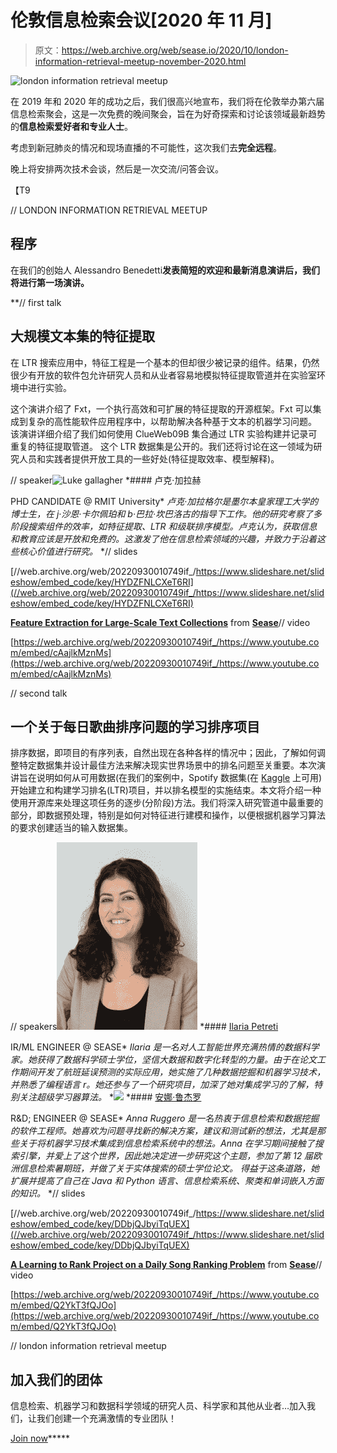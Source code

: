 # 伦敦信息检索会议[2020 年 11 月]

> 原文：<https://web.archive.org/web/sease.io/2020/10/london-information-retrieval-meetup-november-2020.html>

![london information retrieval meetup](img/8be7ee1a2bf81a4f9fdaaaa6d3543789.png)

在 2019 年和 2020 年的成功之后，我们很高兴地宣布，我们将在伦敦举办第六届信息检索聚会，这是一次免费的晚间聚会，旨在为好奇探索和讨论该领域最新趋势的**信息检索爱好者和专业人士**。

考虑到新冠肺炎的情况和现场直播的不可能性，这次我们去**完全远程**。

晚上将安排两次技术会谈，然后是一次交流/问答会议。

【T9

// LONDON INFORMATION RETRIEVAL MEETUP

## 程序

在我们的创始人 Alessandro Benedetti[](https://web.archive.org/web/20220930010749/https://sease.io/alessandro-benedetti)**发表简短的欢迎和最新消息演讲后，我们将进行第一场演讲。**

**// first talk

## 大规模文本集的特征提取

在 LTR 搜索应用中，特征工程是一个基本的但却很少被记录的组件。结果，仍然很少有开放的软件包允许研究人员和从业者容易地模拟特征提取管道并在实验室环境中进行实验。

这个演讲介绍了 Fxt，一个执行高效和可扩展的特征提取的开源框架。Fxt 可以集成到复杂的高性能软件应用程序中，以帮助解决各种基于文本的机器学习问题。
该演讲详细介绍了我们如何使用 ClueWeb09B 集合通过 LTR 实验构建并记录可重复的特征提取管道。
这个 LTR 数据集是公开的。我们还将讨论在这一领域为研究人员和实践者提供开放工具的一些好处(特征提取效率、模型解释)。

// speaker![Luke gallagher](img/227d436449e9071ebbde4b7831faaaa3.png)[](https://web.archive.org/web/20220930010749/https://lukeg.io/) *#### 卢克·加拉赫

PHD CANDIDATE @ RMIT University* *卢克·加拉格尔是墨尔本皇家理工大学的博士生，在 j·沙恩·卡尔佩珀和 b·巴拉·坎巴洛古的指导下工作。他的研究考察了多阶段搜索组件的效率，如特征提取、LTR 和级联排序模型。卢克认为，获取信息和教育应该是开放和免费的。这激发了他在信息检索领域的兴趣，并致力于沿着这些核心价值进行研究。* *// slides

[//web.archive.org/web/20220930010749if_/https://www.slideshare.net/slideshow/embed_code/key/HYDZFNLCXeT6RI](//web.archive.org/web/20220930010749if_/https://www.slideshare.net/slideshow/embed_code/key/HYDZFNLCXeT6RI)

**[Feature Extraction for Large-Scale Text Collections](//web.archive.org/web/20220930010749/https://www.slideshare.net/SeaseLtd/feature-extraction-for-largescale-text-collections "Feature Extraction for Large-Scale Text Collections")** from **[Sease](https://web.archive.org/web/20220930010749/https://www.slideshare.net/SeaseLtd)**// video

[https://web.archive.org/web/20220930010749if_/https://www.youtube.com/embed/cAajlkMznMs](https://web.archive.org/web/20220930010749if_/https://www.youtube.com/embed/cAajlkMznMs)

// second talk

## 一个关于每日歌曲排序问题的学习排序项目

排序数据，即项目的有序列表，自然出现在各种各样的情况中；因此，了解如何调整特定数据集并设计最佳方法来解决现实世界场景中的排名问题至关重要。本次演讲旨在说明如何从可用数据(在我们的案例中，Spotify 数据集(在 [Kaggle](https://web.archive.org/web/20220930010749/https://www.kaggle.com/edumucelli/spotifys-worldwide-daily-song-ranking/home) 上可用)开始建立和构建学习排名(LTR)项目，并以排名模型的实施结束。本文将介绍一种使用开源库来处理这项任务的逐步(分阶段)方法。我们将深入研究管道中最重要的部分，即数据预处理，特别是如何对特征进行建模和操作，以便根据机器学习算法的要求创建适当的输入数据集。

// speakers![](img/96040952765549ab8cedc50eaecaec9f.png)[](https://web.archive.org/web/20220930010749/https://www.linkedin.com/in/ilaria-petreti-422119104/) *#### [Ilaria Petreti](https://web.archive.org/web/20220930010749/https://sease.io/ilaria-petreti)

IR/ML ENGINEER @ SEASE* *Ilaria 是一名对人工智能世界充满热情的数据科学家。她获得了数据科学硕士学位，坚信大数据和数字化转型的力量。由于在论文工作期间开发了航班延误预测的实际应用，她实施了几种数据挖掘和机器学习技术，并熟悉了编程语言 r。她还参与了一个研究项目，加深了她对集成学习的了解，特别关注超级学习器算法。* *![](img/56f9accf3d007227bed78356661aec21.png)[](https://web.archive.org/web/20220930010749/https://www.linkedin.com/in/anna-ruggero-482902153/) *#### [安娜·鲁杰罗](https://web.archive.org/web/20220930010749/https://sease.io/anna-ruggero)

R&D; ENGINEER @ SEASE* *Anna Ruggero 是一名热衷于信息检索和数据挖掘的软件工程师。她喜欢为问题寻找新的解决方案，建议和测试新的想法，尤其是那些关于将机器学习技术集成到信息检索系统中的想法。Anna 在学习期间接触了搜索引擎，并爱上了这个世界，因此她决定进一步研究这个主题，参加了第 12 届欧洲信息检索暑期班，并做了关于实体搜索的硕士学位论文。
得益于这条道路，她扩展并提高了自己在 Java 和 Python 语言、信息检索系统、聚类和单词嵌入方面的知识。* *// slides

[//web.archive.org/web/20220930010749if_/https://www.slideshare.net/slideshow/embed_code/key/DDbjQJbyiTqUEX](//web.archive.org/web/20220930010749if_/https://www.slideshare.net/slideshow/embed_code/key/DDbjQJbyiTqUEX)

**[A Learning to Rank Project on a Daily Song Ranking Problem](//web.archive.org/web/20220930010749/https://www.slideshare.net/SeaseLtd/a-learning-to-rank-project-on-a-daily-song-ranking-problem "A Learning to Rank Project on a Daily Song Ranking Problem")** from **[Sease](https://web.archive.org/web/20220930010749/https://www.slideshare.net/SeaseLtd)**// video

[https://web.archive.org/web/20220930010749if_/https://www.youtube.com/embed/Q2YkT3fQJOo](https://web.archive.org/web/20220930010749if_/https://www.youtube.com/embed/Q2YkT3fQJOo)

// london information retrieval meetup

## 加入我们的团体

信息检索、机器学习和数据科学领域的研究人员、科学家和其他从业者…加入我们，让我们创建一个充满激情的专业团队！

[Join now](https://web.archive.org/web/20220930010749/https://www.meetup.com/London-Information-Retrieval-Meetup-Group)*****